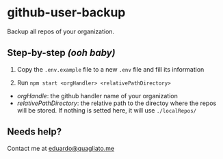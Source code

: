 # github-user-backup

Backup all repos of your organization.

## Step-by-step *(ooh baby)*

1. Copy the `.env.example` file to a new `.env` file and fill its information

2. Run `npm start <orgHandler> <relativePathDirectory>`
  * *orgHandle*: the github handler name of your organization
  * *relativePathDirectory*: the relative path to the directoy where the repos
    will be stored. If nothing is setted here, it will use `./localRepos/`

## Needs help?

Contact me at [eduardo@quagliato.me](mailto:eduardo@quagliato.me)
